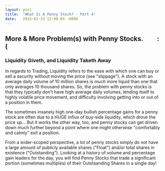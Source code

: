 ```yaml
---
layout: post
title:  "What Is A Penny Stock? - Part 4"
date:   2025-02-23 12:00:04 -0800
---
```

## More & More Problem(s) with Penny Stocks. &nbsp; &nbsp; &nbsp; &nbsp;  :(

### Liquidity Giveth, and Liquidity Taketh Away
In regards to Trading, Liquidity refers to the ease with which one can buy or sell a security without moving the price (see "slippage").  A stock with an average daily volume of 10 million shares is *much* more liquid than one that only averages 10 thousand shares.  So, the problem with penny stocks is that they typically don't have high average daily volumes, lending itself to highly volatile price movement, and difficulty involving getting into or out of a position in them.

The sometimes insanely high one-day bullish percentage gains for a penny stock are often due to a HUGE influx of buy-side liquidity, which drove the price up...  But it works the other way, too, and penny stocks can get driven down much further beyond a point where one might otherwise "comfortably and calmly" exit a position.

From a wider-scoped perspective, a lot of penny stocks simply do not have a large amount of publicly available shares ("Float") and/or total shares in existence ("Outstanding").  Looking at a history of volume and percentage gain leaders for the day, you will find Penny Stocks that trade a significant portion (sometimes multiples) of their Outstsanding Shares in a single day!